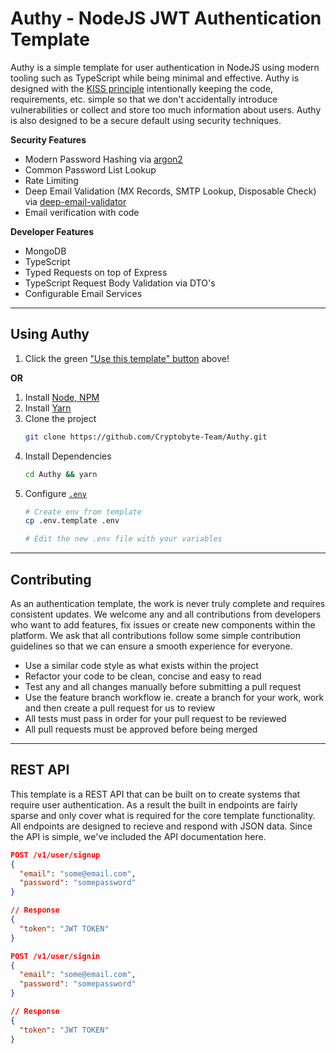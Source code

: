 # Authy - NodeJS JWT Authentication Template
Authy is a simple template for user authentication in NodeJS using modern tooling such as TypeScript while being minimal and effective. Authy is designed with the [KISS principle](https://en.wikipedia.org/wiki/KISS_principle) intentionally keeping the code, requirements, etc. simple so that we don't accidentally introduce vulnerabilities or collect and store too much information about users. Authy is also designed to be a secure default using security techniques.

**Security Features**
- Modern Password Hashing via [argon2](https://github.com/ranisalt/node-argon2)
- Common Password List Lookup
- Rate Limiting
- Deep Email Validation (MX Records, SMTP Lookup, Disposable Check) via [deep-email-validator](https://github.com/mfbx9da4/deep-email-validator)
- Email verification with code

**Developer Features**
- MongoDB 
- TypeScript 
- Typed Requests on top of Express
- TypeScript Request Body Validation via DTO's
- Configurable Email Services

---

## Using Authy
1. Click the green ["Use this template" button](https://github.com/Cryptobyte-Team/Authy/generate) above!

**OR**

1. Install [Node, NPM](https://nodejs.dev)
2. Install [Yarn](https://yarnpkg.com)
3. Clone the project
   ```bash
   git clone https://github.com/Cryptobyte-Team/Authy.git
   ```
4. Install Dependencies
   ```bash
   cd Authy && yarn
   ```
5. Configure [`.env`](.env.template)
   ```bash
   # Create env from template
   cp .env.template .env

   # Edit the new .env file with your variables
   ```

---

## Contributing
As an authentication template, the work is never truly complete and requires consistent updates. We welcome any and all contributions from developers who want to add features, fix issues or create new components within the platform. We ask that all contributions follow some simple contribution guidelines so that we can ensure a smooth experience for everyone.

- Use a similar code style as what exists within the project
- Refactor your code to be clean, concise and easy to read
- Test any and all changes manually before submitting a pull request
- Use the feature branch workflow ie. create a branch for your work, work and then create a pull request for us to review
- All tests must pass in order for your pull request to be reviewed
- All pull requests must be approved before being merged

---

## REST API
This template is a REST API that can be built on to create systems that require user authentication. As a result the built in endpoints are fairly sparse and only cover what is required for the core template functionality. All endpoints are designed to recieve and respond with JSON data. Since the API is simple, we've included the API documentation here.
```json
POST /v1/user/signup
{
  "email": "some@email.com",
  "password": "somepassword"
}

// Response
{
  "token": "JWT TOKEN"
}
```

```json
POST /v1/user/signin
{
  "email": "some@email.com",
  "password": "somepassword"
}

// Response
{
  "token": "JWT TOKEN"
}
```